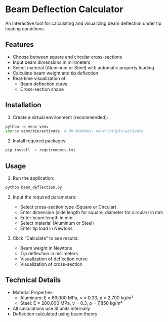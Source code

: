 # Beam Deflection Calculator

An interactive tool for calculating and visualizing beam deflection under tip loading conditions.

## Features

- Choose between square and circular cross-sections
- Input beam dimensions in millimeters
- Select material (Aluminum or Steel) with automatic property loading
- Calculate beam weight and tip deflection
- Real-time visualization of:
  - Beam deflection curve
  - Cross-section shape

## Installation

1. Create a virtual environment (recommended):
```bash
python -m venv venv
source venv/bin/activate  # On Windows: venv\Scripts\activate
```

2. Install required packages:
```bash
pip install -r requirements.txt
```

## Usage

1. Run the application:
```bash
python beam_deflection.py
```

2. Input the required parameters:
   - Select cross-section type (Square or Circular)
   - Enter dimension (side length for square, diameter for circular) in mm
   - Enter beam length in mm
   - Select material (Aluminum or Steel)
   - Enter tip load in Newtons

3. Click "Calculate" to see results:
   - Beam weight in Newtons
   - Tip deflection in millimeters
   - Visualization of deflection curve
   - Visualization of cross-section

## Technical Details

- Material Properties:
  - Aluminum: E = 69,000 MPa, ν = 0.33, ρ = 2,700 kg/m³
  - Steel: E = 200,000 MPa, ν = 0.3, ρ = 7,850 kg/m³
- All calculations use SI units internally
- Deflection calculated using beam theory 